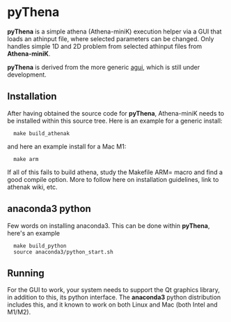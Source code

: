 # pyThena

**pyThena** is a simple athena (Athena-miniK) execution helper via a GUI
that loads an athinput file, where selected parameters can be changed.
Only handles simple 1D and 2D problem from selected athinput files
from **Athena-miniK**.

**pyThena** is derived from the
more generic [agui](https://github.com/teuben/agui), which is still under
development.


## Installation

After having obtained the source code for **pyThena**, Athena-miniK needs
to be installed within this source tree.  Here is an example for
a generic install:

      make build_athenak

and here an example install for a Mac M1:

      make arm

If all of this fails to build athena, study the Makefile ARM= macro and find a good
compile option. More to follow here on installation guidelines, link to
athenak wiki, etc.



## anaconda3 python

Few words on installing anaconda3. This can be done within **pyThena**, here's an example

      make build_python
      source anaconda3/python_start.sh


## Running

For the GUI to work, your system needs to support the Qt graphics library, in addition
to this, its python interface. The **anaconda3** python distribution includes this, and
it known to work on both Linux and Mac (both Intel and M1/M2).

